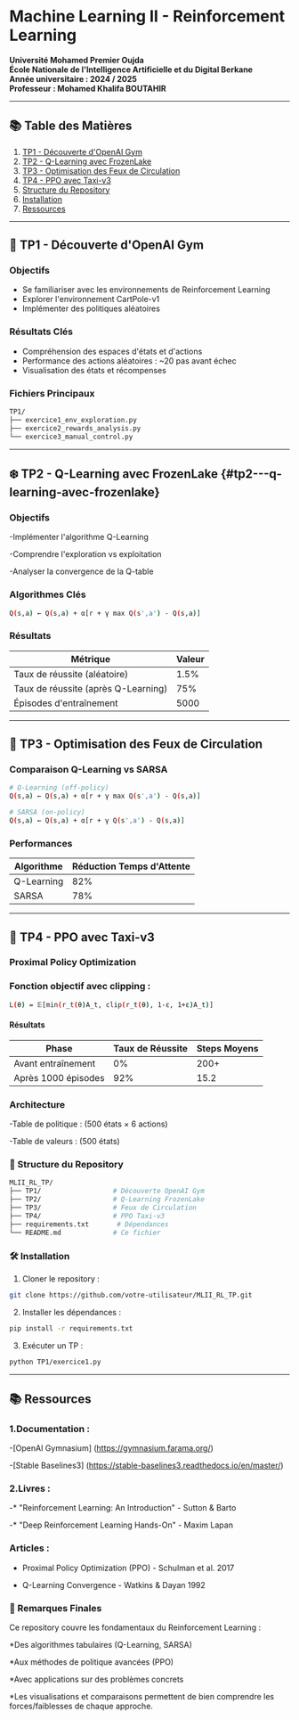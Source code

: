 # Machine Learning II - Reinforcement Learning

**Université Mohamed Premier Oujda**  
**École Nationale de l'Intelligence Artificielle et du Digital Berkane**  
**Année universitaire : 2024 / 2025**  
**Professeur : Mohamed Khalifa BOUTAHIR**

---

## 📚 Table des Matières
1. [TP1 - Découverte d'OpenAI Gym](#-tp1---découverte-dopenai-gym)
2. [TP2 - Q-Learning avec FrozenLake](#-tp2---q-learning-avec-frozenlake)
3. [TP3 - Optimisation des Feux de Circulation](#-tp3---optimisation-des-feux-de-circulation)
4. [TP4 - PPO avec Taxi-v3](#-tp4---ppo-avec-taxi-v3)
5. [Structure du Repository](#-structure-du-repository)
6. [Installation](#-installation)
7. [Ressources](#-ressources)

---

## 🎯 TP1 - Découverte d'OpenAI Gym

### Objectifs
- Se familiariser avec les environnements de Reinforcement Learning
- Explorer l'environnement CartPole-v1
- Implémenter des politiques aléatoires

### Résultats Clés
- Compréhension des espaces d'états et d'actions
- Performance des actions aléatoires : ~20 pas avant échec
- Visualisation des états et récompenses

### Fichiers Principaux
```bash
TP1/
├── exercice1_env_exploration.py
├── exercice2_rewards_analysis.py
└── exercice3_manual_control.py
```
---

## ❄️ TP2 - Q-Learning avec FrozenLake {#tp2---q-learning-avec-frozenlake}

### Objectifs
-Implémenter l'algorithme Q-Learning

-Comprendre l'exploration vs exploitation

-Analyser la convergence de la Q-table

### Algorithmes Clés
  ```bash
  Q(s,a) ← Q(s,a) + α[r + γ max Q(s',a') - Q(s,a)]
  ```

### Résultats

| Métrique                        |Valeur|
----------------------------------|-------|
|Taux de réussite (aléatoire)      | 1.5% |
|Taux de réussite (après Q-Learning) |75% |
|Épisodes d'entraînement             | 5000 |

---

## 🚦 TP3 - Optimisation des Feux de Circulation

### Comparaison Q-Learning vs SARSA

  ```bash
  # Q-Learning (off-policy)
Q(s,a) ← Q(s,a) + α[r + γ max Q(s',a') - Q(s,a)]

# SARSA (on-policy) 
Q(s,a) ← Q(s,a) + α[r + γ Q(s',a') - Q(s,a)]
  ```

### Performances

|Algorithme	   |Réduction Temps d'Attente|
---------------|-------------------------|
|Q-Learning	   |82%|
|SARSA	       |78%|

---

## 🚖 TP4 - PPO avec Taxi-v3

### Proximal Policy Optimization

### Fonction objectif avec clipping :

  ```bash
  L(θ) = 𝔼[min(r_t(θ)A_t, clip(r_t(θ), 1-ε, 1+ε)A_t)]
  ```

#### Résultats

| Phase               | Taux de Réussite | Steps Moyens |
|---------------------|------------------|--------------|
| Avant entraînement  | 0%               | 200+         |
| Après 1000 épisodes | 92%              | 15.2         |


### Architecture

-Table de politique : (500 états × 6 actions)

-Table de valeurs : (500 états)

### 📂 Structure du Repository
  ```bash
MLII_RL_TP/
├── TP1/                  # Découverte OpenAI Gym
├── TP2/                  # Q-Learning FrozenLake
├── TP3/                  # Feux de Circulation
├── TP4/                  # PPO Taxi-v3
├── requirements.txt       # Dépendances
└── README.md             # Ce fichier
  ```

### 🛠️ Installation
1. Cloner le repository :
  ```bash
  git clone https://github.com/votre-utilisateur/MLII_RL_TP.git
  ```
2. Installer les dépendances :
  ```bash
  pip install -r requirements.txt
  ```
3. Exécuter un TP :
  ```bash
  python TP1/exercice1.py
  ```
---

## 📚 Ressources

### 1.Documentation :

-[OpenAI Gymnasium] (https://gymnasium.farama.org/)

-[Stable Baselines3] (https://stable-baselines3.readthedocs.io/en/master/)

### 2.Livres :

-* "Reinforcement Learning: An Introduction" - Sutton & Barto

-* "Deep Reinforcement Learning Hands-On" - Maxim Lapan

### Articles :

* Proximal Policy Optimization (PPO) - Schulman et al. 2017

* Q-Learning Convergence - Watkins & Dayan 1992

### 📝 Remarques Finales
Ce repository couvre les fondamentaux du Reinforcement Learning :

*Des algorithmes tabulaires (Q-Learning, SARSA)

*Aux méthodes de politique avancées (PPO)

*Avec applications sur des problèmes concrets

*Les visualisations et comparaisons permettent de bien comprendre les forces/faiblesses de chaque approche.

